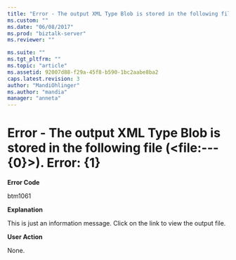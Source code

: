 ```yaml
---
title: "Error - The output XML Type Blob is stored in the following file (&lt;file:---{0}&gt;). Error: {1} | Microsoft Docs"
ms.custom: ""
ms.date: "06/08/2017"
ms.prod: "biztalk-server"
ms.reviewer: ""

ms.suite: ""
ms.tgt_pltfrm: ""
ms.topic: "article"
ms.assetid: 92007d88-f29a-45f8-b590-1bc2aabe8ba2
caps.latest.revision: 3
author: "MandiOhlinger"
ms.author: "mandia"
manager: "anneta"
---
```

# Error - The output XML Type Blob is stored in the following file (&lt;file:---{0}&gt;). Error: {1}
**Error Code**  
  
 btm1061  
  
 **Explanation**  
  
 This is just an information message. Click on the link to view the output file.  
  
 **User Action**  
  
 None.